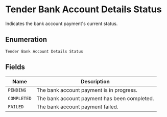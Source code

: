 
# Tender Bank Account Details Status

Indicates the bank account payment's current status.

## Enumeration

`Tender Bank Account Details Status`

## Fields

| Name | Description |
|  --- | --- |
| `PENDING` | The bank account payment is in progress. |
| `COMPLETED` | The bank account payment has been completed. |
| `FAILED` | The bank account payment failed. |

